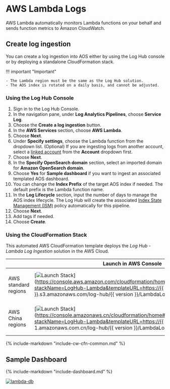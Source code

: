 # AWS Lambda Logs
AWS Lambda automatically monitors Lambda functions on your behalf and sends function metrics to Amazon CloudWatch. 
## Create log ingestion
You can create a log ingestion into AOS either by using the Log Hub console or by deploying a standalone CloudFormation stack.

!!! important "Important"
    
    - The Lambda region must be the same as the Log Hub solution.
    - The AOS index is rotated on a daily basis, and cannot be adjusted.
### Using the Log Hub Console
1. Sign in to the Log Hub Console.
2. In the navigation pane, under **Log Analytics Pipelines**, choose **Service Log**.
3. Choose the **Create a log ingestion** button.
4. In the **AWS Services** section, choose **AWS Lambda**.
5. Choose **Next**.
6. Under **Specify settings**, choose the Lambda function from the dropdown list. (Optional) If you are ingesting logs from another account, select a [linked account](../link-account/index.md) from the **Account** dropdown first.
9. Choose **Next**.
10. In the **Specify OpenSearch domain** section, select an imported domain for **Amazon OpenSearch domain**.
11. Choose **Yes** for **Sample dashboard** if you want to ingest an associated templated AOS dashboard.
12. You can change the **Index Prefix** of the target AOS index if needed. The default prefix is the Lambda function name.
13. In the **Log Lifecycle** section, input the number of days to manage the AOS index lifecycle. The Log Hub will create the associated [Index State Management (ISM)](https://opensearch.org/docs/latest/im-plugin/ism/index/) policy automatically for this pipeline.
14. Choose **Next**.
15. Add tags if needed.
16. Choose **Create**.

### Using the CloudFormation Stack
This automated AWS CloudFormation template deploys the *Log Hub - Lambda Log Ingestion* solution in the AWS Cloud.

|                      | Launch in AWS Console                                        | Download Template                                            |
| -------------------- | ------------------------------------------------------------ | ------------------------------------------------------------ |
| AWS standard regions | [![Launch Stack](../../images/launch-stack.png)](https://console.aws.amazon.com/cloudformation/home#/stacks/create/template?stackName=LogHub-Lambda&templateURL=https://{{ bucket }}.s3.amazonaws.com/log-hub/{{ version }}/LambdaLog.template){target=_blank} | [Template](https://{{ bucket }}.s3.amazonaws.com/log-hub/{{ version }}/LambdaLog.template) |
| AWS China regions    | [![Launch Stack](../../images/launch-stack.png)](https://console.amazonaws.cn/cloudformation/home#/stacks/create/template?stackName=LogHub-Lambda&templateURL=https://{{ bucket }}.s3.cn-north-1.amazonaws.com.cn/log-hub/{{ version }}/LambdaLog.template){target=_blank} | [Template](https://{{ bucket }}.s3.cn-north-1.amazonaws.com.cn/log-hub/{{ version }}/LambdaLog.template) |

{%
include-markdown "include-cw-cfn-common.md"
%}

## Sample Dashboard
{%
include-markdown "include-dashboard.md"
%}

[![lambda-db]][lambda-db]


[lambda-db]: ../../images/dashboards/lambda-db.png
